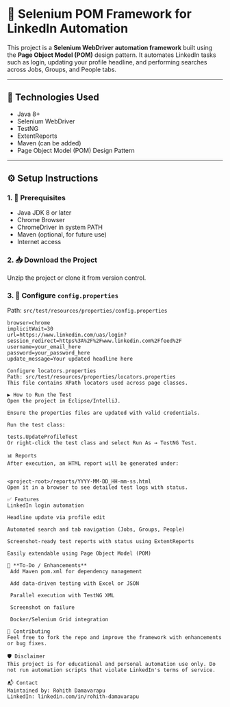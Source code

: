 # 🚀 Selenium POM Framework for LinkedIn Automation

This project is a **Selenium WebDriver automation framework** built using the **Page Object Model (POM)** design pattern. It automates LinkedIn tasks such as login, updating your profile headline, and performing searches across Jobs, Groups, and People tabs.

---

## 🔧 Technologies Used

- Java 8+
- Selenium WebDriver
- TestNG
- ExtentReports
- Maven (can be added)
- Page Object Model (POM) Design Pattern

---

## ⚙️ Setup Instructions

### 1. 🔨 Prerequisites

- Java JDK 8 or later
- Chrome Browser
- ChromeDriver in system PATH
- Maven (optional, for future use)
- Internet access

### 2. 📥 Download the Project

Unzip the project or clone it from version control.

### 3. 📄 Configure `config.properties`

Path: `src/test/resources/properties/config.properties`

```properties
browser=chrome
implicitWait=30
url=https://www.linkedin.com/uas/login?session_redirect=https%3A%2F%2Fwww.linkedin.com%2Ffeed%2F
username=your_email_here
password=your_password_here
update_message=Your updated headline here

Configure locators.properties
Path: src/test/resources/properties/locators.properties
This file contains XPath locators used across page classes.

▶️ How to Run the Test
Open the project in Eclipse/IntelliJ.

Ensure the properties files are updated with valid credentials.

Run the test class:

tests.UpdateProfileTest
Or right-click the test class and select Run As → TestNG Test.

📊 Reports
After execution, an HTML report will be generated under:


<project-root>/reports/YYYY-MM-DD_HH-mm-ss.html
Open it in a browser to see detailed test logs with status.

✅ Features
LinkedIn login automation

Headline update via profile edit

Automated search and tab navigation (Jobs, Groups, People)

Screenshot-ready test reports with status using ExtentReports

Easily extendable using Page Object Model (POM)

📌 **To-Do / Enhancements**
 Add Maven pom.xml for dependency management

 Add data-driven testing with Excel or JSON

 Parallel execution with TestNG XML

 Screenshot on failure

 Docker/Selenium Grid integration

🤝 Contributing
Feel free to fork the repo and improve the framework with enhancements or bug fixes.

🛡️ Disclaimer
This project is for educational and personal automation use only. Do not run automation scripts that violate LinkedIn's terms of service.

📬 Contact
Maintained by: Rohith Damavarapu
LinkedIn: linkedin.com/in/rohith-damavarapu
